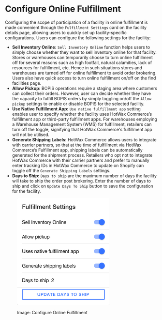 # Configure Online Fulfillment

Configuring the scope of participation of a facility in online fulfillment is made convenient through the `Fulfillment Settings` card on the facility details page, allowing users to quickly set up facility-specific configurations. Users can configure the following settings for the facility:

* **Sell Inventory Online:** `Sell Inventory Online` function helps users to simply choose whether they want to sell inventory online for that facility. Stores or warehouses can temporarily choose to turn online fulfillment off for several reasons such as high footfall, natural calamities, lack of resources for fulfillment, etc. Hence in such situations stores and warehouses are turned off for online fulfillment to avoid order brokering. Users also have quick access to turn online fulfillment on/off on the find facilities page.
*  **Allow Pickup:** BOPIS operations require a staging area where customers can collect their orders. However, user can decide whether they have the capacity to fulfill BOPIS orders by simply toggling on/off the `Allow pickup` settings to enable or disable BOPIS for the selected facility.
*   **Use Native Fulfillment App:** `Use native fulfillment app` setting enables user to specify whether the facility uses HotWax Commerce’s fulfillment app or third-party fulfillment apps. For warehouses employing a Warehouse Management System (WMS) for fulfillment, retailers can turn off the toggle, signifying that HotWax Commerce's fulfillment app will not be utilised.
*  **Generate Shipping Labels:** HotWax Commerce allows users to integrate with carrier partners, so that at the time of fulfillment via HotWax Commerce’s Fulfillment app, shipping labels can be automatically generated for the shipment process. Retailers who opt not to integrate HotWax Commerce with their carrier partners and prefer to manually enter tracking IDs in HotWax Commerce to update on Shopify can toggle off the `Generate Shipping Labels` settings.
*   **Days to Ship:** `Days to ship` are the maximum number of days the facility will take to ship the order post brokering. Enter the number of days to ship and click on `Update Days To Ship` button to save the configuration for the facility.

<figure><img src="../.gitbook/assets/Fulfillment Settings.png" alt=""><figcaption><p>Image: Configure Online Fulfillment</p></figcaption></figure>










